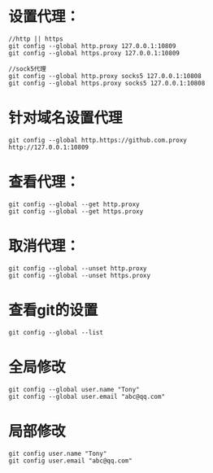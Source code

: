 # 设置代理：

```shell
//http || https
git config --global http.proxy 127.0.0.1:10809
git config --global https.proxy 127.0.0.1:10809

//sock5代理
git config --global http.proxy socks5 127.0.0.1:10808
git config --global https.proxy socks5 127.0.0.1:10808
```
# 针对域名设置代理
```shell 
git config --global http.https://github.com.proxy http://127.0.0.1:10809
```

# 查看代理：

```shell 
git config --global --get http.proxy
git config --global --get https.proxy
```

# 取消代理：

```shell 
git config --global --unset http.proxy
git config --global --unset https.proxy
```
# 查看git的设置
```shell 
git config --global --list
```
# 全局修改
```shell 
git config --global user.name "Tony"
git config --global user.email "abc@qq.com"
```
# 局部修改

```shell 
git config user.name "Tony"
git config user.email "abc@qq.com"
```
